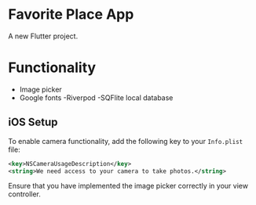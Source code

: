 # Favorite Place App

A new Flutter project.

# Functionality
- Image picker
- Google fonts
 -Riverpod
 -SQFlite local database

## iOS Setup

To enable camera functionality, add the following key to your `Info.plist` file:

```xml
<key>NSCameraUsageDescription</key>
<string>We need access to your camera to take photos.</string>
```

Ensure that you have implemented the image picker correctly in your view controller.
